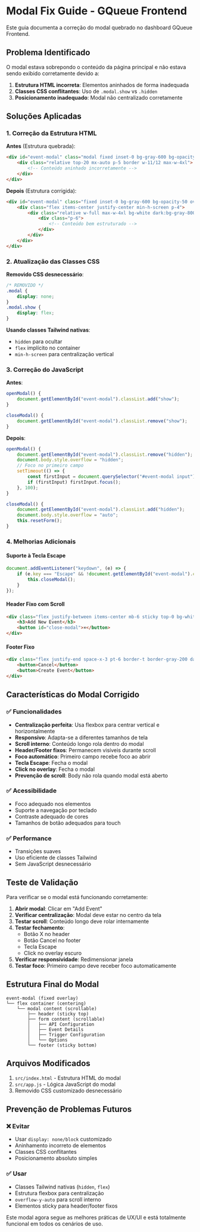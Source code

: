 # Modal Fix Guide - GQueue Frontend

Este guia documenta a correção do modal quebrado no dashboard GQueue Frontend.

## Problema Identificado

O modal estava sobrepondo o conteúdo da página principal e não estava sendo exibido corretamente devido a:

1. **Estrutura HTML incorreta**: Elementos aninhados de forma inadequada
2. **Classes CSS conflitantes**: Uso de `.modal.show` vs `.hidden`
3. **Posicionamento inadequado**: Modal não centralizado corretamente

## Soluções Aplicadas

### 1. Correção da Estrutura HTML

**Antes** (Estrutura quebrada):
```html
<div id="event-modal" class="modal fixed inset-0 bg-gray-600 bg-opacity-50">
    <div class="relative top-20 mx-auto p-5 border w-11/12 max-w-4xl">
        <!-- Conteúdo aninhado incorretamente -->
    </div>
</div>
```

**Depois** (Estrutura corrigida):
```html
<div id="event-modal" class="fixed inset-0 bg-gray-600 bg-opacity-50 overflow-y-auto h-full w-full z-50 hidden">
    <div class="flex items-center justify-center min-h-screen p-4">
        <div class="relative w-full max-w-4xl bg-white dark:bg-gray-800 rounded-lg shadow-xl border border-gray-200 dark:border-gray-700 max-h-[90vh] overflow-y-auto">
            <div class="p-6">
                <!-- Conteúdo bem estruturado -->
            </div>
        </div>
    </div>
</div>
```

### 2. Atualização das Classes CSS

**Removido CSS desnecessário**:
```css
/* REMOVIDO */
.modal {
    display: none;
}
.modal.show {
    display: flex;
}
```

**Usando classes Tailwind nativas**:
- `hidden` para ocultar
- `flex` implícito no container
- `min-h-screen` para centralização vertical

### 3. Correção do JavaScript

**Antes**:
```javascript
openModal() {
    document.getElementById("event-modal").classList.add("show");
}

closeModal() {
    document.getElementById("event-modal").classList.remove("show");
}
```

**Depois**:
```javascript
openModal() {
    document.getElementById("event-modal").classList.remove("hidden");
    document.body.style.overflow = "hidden";
    // Foco no primeiro campo
    setTimeout(() => {
        const firstInput = document.querySelector("#event-modal input");
        if (firstInput) firstInput.focus();
    }, 100);
}

closeModal() {
    document.getElementById("event-modal").classList.add("hidden");
    document.body.style.overflow = "auto";
    this.resetForm();
}
```

### 4. Melhorias Adicionais

#### Suporte à Tecla Escape
```javascript
document.addEventListener("keydown", (e) => {
    if (e.key === "Escape" && !document.getElementById("event-modal").classList.contains("hidden")) {
        this.closeModal();
    }
});
```

#### Header Fixo com Scroll
```html
<div class="flex justify-between items-center mb-6 sticky top-0 bg-white dark:bg-gray-800 z-10 border-b border-gray-200 dark:border-gray-700 pb-4">
    <h3>Add New Event</h3>
    <button id="close-modal">×</button>
</div>
```

#### Footer Fixo
```html
<div class="flex justify-end space-x-3 pt-6 border-t border-gray-200 dark:border-gray-700 sticky bottom-0 bg-white dark:bg-gray-800 mt-6">
    <button>Cancel</button>
    <button>Create Event</button>
</div>
```

## Características do Modal Corrigido

### ✅ Funcionalidades
- **Centralização perfeita**: Usa flexbox para centrar vertical e horizontalmente
- **Responsivo**: Adapta-se a diferentes tamanhos de tela
- **Scroll interno**: Conteúdo longo rola dentro do modal
- **Header/Footer fixos**: Permanecem visíveis durante scroll
- **Foco automático**: Primeiro campo recebe foco ao abrir
- **Tecla Escape**: Fecha o modal
- **Click no overlay**: Fecha o modal
- **Prevenção de scroll**: Body não rola quando modal está aberto

### ✅ Acessibilidade
- Foco adequado nos elementos
- Suporte a navegação por teclado
- Contraste adequado de cores
- Tamanhos de botão adequados para touch

### ✅ Performance
- Transições suaves
- Uso eficiente de classes Tailwind
- Sem JavaScript desnecessário

## Teste de Validação

Para verificar se o modal está funcionando corretamente:

1. **Abrir modal**: Clicar em "Add Event"
2. **Verificar centralização**: Modal deve estar no centro da tela
3. **Testar scroll**: Conteúdo longo deve rolar internamente
4. **Testar fechamento**:
   - Botão X no header
   - Botão Cancel no footer
   - Tecla Escape
   - Click no overlay escuro
5. **Verificar responsividade**: Redimensionar janela
6. **Testar foco**: Primeiro campo deve receber foco automaticamente

## Estrutura Final do Modal

```
event-modal (fixed overlay)
└── flex container (centering)
    └── modal content (scrollable)
        ├── header (sticky top)
        ├── form content (scrollable)
        │   ├── API Configuration
        │   ├── Event Details
        │   ├── Trigger Configuration
        │   └── Options
        └── footer (sticky bottom)
```

## Arquivos Modificados

1. `src/index.html` - Estrutura HTML do modal
2. `src/app.js` - Lógica JavaScript do modal
3. Removido CSS customizado desnecessário

## Prevenção de Problemas Futuros

### ❌ Evitar
- Usar `display: none/block` customizado
- Aninhamento incorreto de elementos
- Classes CSS conflitantes
- Posicionamento absoluto simples

### ✅ Usar
- Classes Tailwind nativas (`hidden`, `flex`)
- Estrutura flexbox para centralização
- `overflow-y-auto` para scroll interno
- Elementos sticky para header/footer fixos

Este modal agora segue as melhores práticas de UX/UI e está totalmente funcional em todos os cenários de uso.

